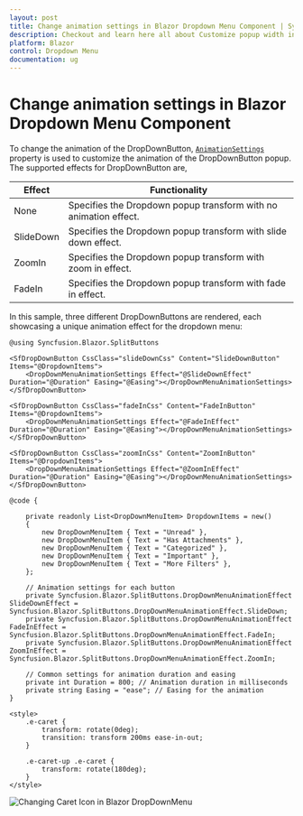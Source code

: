 ```yaml
---
layout: post
title: Change animation settings in Blazor Dropdown Menu Component | Syncfusion
description: Checkout and learn here all about Customize popup width in in Syncfusion Blazor Dropdown Menu component and more.
platform: Blazor
control: Dropdown Menu
documentation: ug
---
```


# Change animation settings in Blazor Dropdown Menu Component

To change the animation of the DropDownButton, [`AnimationSettings`](https://help.syncfusion.com/cr/blazor/Syncfusion.Blazor.SplitButtons.SfDropDownButton.html#Syncfusion_.Blazor.SplitButtons.DropDownMenuAnimationSettings.html)  property is used to customize the animation of the DropDownButton popup. The supported effects for DropDownButton are,

| Effect | Functionality |
| ------------ | ----------------------- |
| None | Specifies the Dropdown popup transform with no animation effect. |
| SlideDown | Specifies the Dropdown popup transform with slide down effect. |
| ZoomIn | Specifies the Dropdown popup transform with zoom in effect. |
| FadeIn | Specifies the Dropdown popup transform with fade in effect. |

In this sample, three different DropDownButtons are rendered, each showcasing a unique animation effect for the dropdown menu:

```cshtml
@using Syncfusion.Blazor.SplitButtons

<SfDropDownButton CssClass="slideDownCss" Content="SlideDownButton" Items="@DropdownItems">
    <DropDownMenuAnimationSettings Effect="@SlideDownEffect" Duration="@Duration" Easing="@Easing"></DropDownMenuAnimationSettings>
</SfDropDownButton>

<SfDropDownButton CssClass="fadeInCss" Content="FadeInButton" Items="@DropdownItems">
    <DropDownMenuAnimationSettings Effect="@FadeInEffect" Duration="@Duration" Easing="@Easing"></DropDownMenuAnimationSettings>
</SfDropDownButton>

<SfDropDownButton CssClass="zoomInCss" Content="ZoomInButton" Items="@DropdownItems">
    <DropDownMenuAnimationSettings Effect="@ZoomInEffect" Duration="@Duration" Easing="@Easing"></DropDownMenuAnimationSettings>
</SfDropDownButton>

@code {

    private readonly List<DropDownMenuItem> DropdownItems = new()
    {
        new DropDownMenuItem { Text = "Unread" },
        new DropDownMenuItem { Text = "Has Attachments" },
        new DropDownMenuItem { Text = "Categorized" },
        new DropDownMenuItem { Text = "Important" },
        new DropDownMenuItem { Text = "More Filters" },
    };

    // Animation settings for each button
    private Syncfusion.Blazor.SplitButtons.DropDownMenuAnimationEffect SlideDownEffect = Syncfusion.Blazor.SplitButtons.DropDownMenuAnimationEffect.SlideDown;
    private Syncfusion.Blazor.SplitButtons.DropDownMenuAnimationEffect FadeInEffect = Syncfusion.Blazor.SplitButtons.DropDownMenuAnimationEffect.FadeIn;
    private Syncfusion.Blazor.SplitButtons.DropDownMenuAnimationEffect ZoomInEffect = Syncfusion.Blazor.SplitButtons.DropDownMenuAnimationEffect.ZoomIn;

    // Common settings for animation duration and easing
    private int Duration = 800; // Animation duration in milliseconds
    private string Easing = "ease"; // Easing for the animation
}

<style>
    .e-caret {
        transform: rotate(0deg);
        transition: transform 200ms ease-in-out;
    }

    .e-caret-up .e-caret {
        transform: rotate(180deg);
    }
</style>

```



![Changing Caret Icon in Blazor DropDownMenu](./../images/blazor-dropdownmenu-caret-icon.png)
